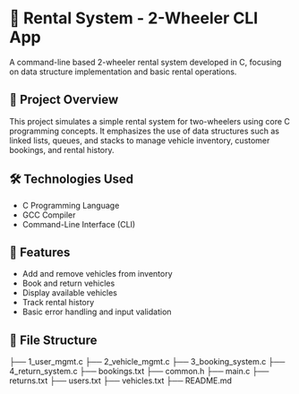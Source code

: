 # 🛵 Rental System - 2-Wheeler CLI App

A command-line based 2-wheeler rental system developed in C, focusing on data structure implementation and basic rental operations.

## 📌 Project Overview
This project simulates a simple rental system for two-wheelers using core C programming concepts. It emphasizes the use of data structures such as linked lists, queues, and stacks to manage vehicle inventory, customer bookings, and rental history.

## 🛠️ Technologies Used
- C Programming Language
- GCC Compiler
- Command-Line Interface (CLI)

## 🚀 Features
- Add and remove vehicles from inventory
- Book and return vehicles
- Display available vehicles
- Track rental history
- Basic error handling and input validation

## 📂 File Structure
├── 1_user_mgmt.c
├── 2_vehicle_mgmt.c
├── 3_booking_system.c
├── 4_return_system.c
├── bookings.txt
├── common.h
├── main.c
├── returns.txt
├── users.txt
├── vehicles.txt
├── README.md
